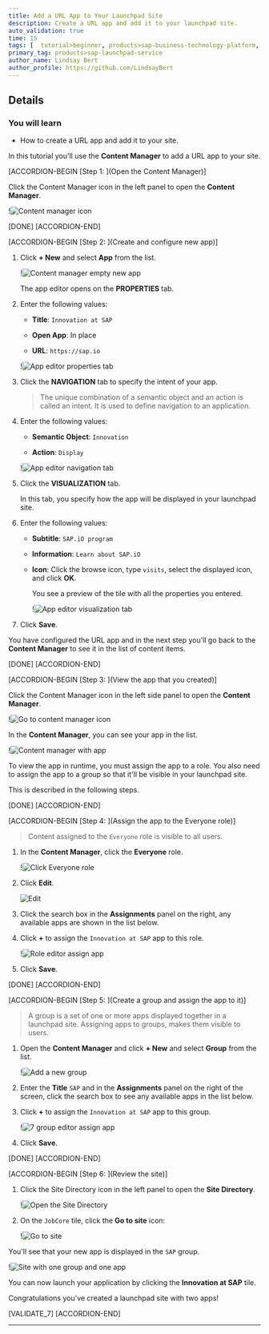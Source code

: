 ```yaml
---
title: Add a URL App to Your Launchpad Site
description: Create a URL app and add it to your launchpad site.
auto_validation: true
time: 15
tags: [  tutorial>beginner, products>sap-business-technology-platform, products>sap-launchpad-service ]
primary_tag: products>sap-launchpad-service
author_name: Lindsay Bert
author_profile: https://github.com/LindsayBert
---
```



## Details
### You will learn
  - How to create a URL app and add it to your site.

In this tutorial you'll use the **Content Manager** to add a URL app to your site.

[ACCORDION-BEGIN [Step 1: ](Open the Content Manager)]

Click the Content Manager icon in the left panel to open the **Content Manager**.

!![Content manager icon](1-content-manager-icon.png)

[DONE]
[ACCORDION-END]

[ACCORDION-BEGIN [Step 2: ](Create and configure new app)]


1. Click **+ New** and select **App** from the list.

    !![Content manager empty new app](2-content-manager-empty-new-app.png)

    The app editor opens on the  **PROPERTIES** tab.

2. Enter the following values:

    * **Title**: `Innovation at SAP`  

    * **Open App**: In place

    * **URL**:  `https://sap.io`

    !![App editor properties tab](3-app-editor-properties.png)

3. Click the **NAVIGATION** tab to specify the intent of your app.

    > The unique combination of a semantic object and an action is called an intent. It is used to define navigation to an application.

4. Enter the following values:

     * **Semantic Object**: `Innovation`

     * **Action**:  `Display`

    !![App editor navigation tab](4-app-editor-navigation.png)

5. Click the **VISUALIZATION** tab.

    In this tab, you specify how the app will be displayed in your launchpad site.

6.  Enter the following values:

    * **Subtitle**: `SAP.iO program `

    * **Information**:  `Learn about SAP.iO`

    * **Icon**: Click the browse icon, type `visits`, select the displayed icon, and click **OK**.

      You see a preview of the tile with all the properties you entered.

      !![App editor visualization tab](5-app-editor-visualization.png)

7.  Click **Save**.

You have configured the URL app and in the next step you'll go back to the **Content Manager** to see it in the list of content items.



[DONE]
[ACCORDION-END]

[ACCORDION-BEGIN [Step 3: ](View the app that you created)]

Click the Content Manager icon in the left side panel to open the **Content Manager**.

!![Go to content manager icon](6-go-to-content-manager-icon.png)

In the **Content Manager**, you can see your app in the list.

!![Content manager with app](6-content-manager-with-app.png)


To view the app in runtime, you must assign the app to a role. You also need to assign the app to a group so that it'll be visible in your launchpad site.

This is described in the following steps.

[DONE]
[ACCORDION-END]

[ACCORDION-BEGIN [Step 4: ](Assign the app to the Everyone role)]


>Content assigned to the `Everyone` role is visible to all users.

1. In the **Content Manager**, click the **Everyone** role.

    !![Click Everyone role](8-everyone-role.png)

2. Click **Edit**.

    ![Edit](8a-click-edit.png)

3. Click the search box in the **Assignments** panel on the right, any available apps are shown in the list below.

4. Click **+** to assign the `Innovation at SAP` app to this role.

    !![Role editor assign app](8-role-editor-assign-app.png)

5. Click **Save**.

[DONE]
[ACCORDION-END]

[ACCORDION-BEGIN [Step 5: ](Create a group and assign the app to it)]


>A group is a set of one or more apps displayed together in a launchpad site. Assigning apps to groups, makes them visible to users.

1. Open the **Content Manager** and click **+ New** and select **Group** from the list.

    !![Add a new group](7-add-group.png)

2. Enter the **Title** `SAP` and in the **Assignments** panel on the right of the screen, click the search box to see any available apps in the list below.

3. Click **+** to assign the `Innovation at SAP` app to this group.

    !![7 group editor assign app](7-group-editor-assign-app.png)

4. Click **Save**.

[DONE]
[ACCORDION-END]



[ACCORDION-BEGIN [Step 6: ](Review the site)]

1. Click the Site Directory icon in the left panel to open the **Site Directory**.  

    !![Open the Site Directory](8a-open-site-directory.png)

2. On the `JobCore` tile, click the **Go to site** icon:

    !![Go to site](9-go-to-site-icon.png)

You'll see that your new app is displayed in the `SAP` group.

!![Site with one group and one app](10-site-with-groups.png)

You can now launch your application by clicking the **Innovation at SAP** tile.

Congratulations you've created a launchpad site with two apps!

[VALIDATE_7]
[ACCORDION-END]



---
